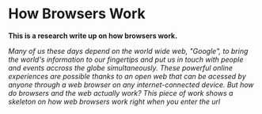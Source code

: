# How Browsers Work

__This is a research write up on how browsers work.__

_Many of us these days depend on the world wide web, "Google", to bring the world's information to our fingertips and put us in touch with people and events accross the globe simultaneously. 
These powerful online experiences are possible thanks to an open web that can be acessed by anyone through a web browser on any internet-connected device. But how do browsers and the web actually work? This piece of work shows a skeleton on how web browsers work right when you enter the url_
